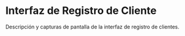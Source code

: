 # Interfaz de Registro de Cliente

Descripción y capturas de pantalla de la interfaz de registro de clientes.
